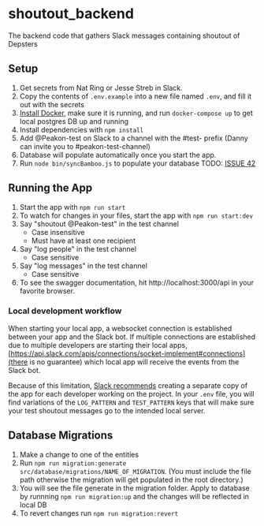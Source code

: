 # shoutout_backend

The backend code that gathers Slack messages containing shoutout of Depsters

## Setup

1. Get secrets from Nat Ring or Jesse Streb in Slack.
1. Copy the contents of `.env.example` into a new file named `.env`, and fill it out with the secrets
1. [Install Docker](https://docs.docker.com/get-docker/), make sure it is running, and run `docker-compose up` to get local postgres DB up and running
1. Install dependencies with `npm install`
1. Add @Peakon-test on Slack to a channel with the #test- prefix (Danny can invite you to #peakon-test-channel)
1. Database will populate automatically once you start the app.
1. Run `node bin/syncBamboo.js` to populate your database TODO: [ISSUE 42](https://github.com/deptagency/shoutout_backend/issues/42)

## Running the App

1. Start the app with `npm run start`
2. To watch for changes in your files, start the app with `npm run start:dev`
3. Say "shoutout @Peakon-test" in the test channel
   - Case insensitive
   - Must have at least one recipient
4. Say "log people" in the test channel
   - Case sensitive
5. Say "log messages" in the test channel
   - Case sensitive
6. To see the swagger documentation, hit http://localhost:3000/api in your favorite browser.

### Local development workflow

When starting your local app, a websocket connection is established between your app and the Slack bot. If multiple connections are established due to multiple developers are starting their local apps, [https://api.slack.com/apis/connections/socket-implement#connections](there is no guarantee) which local app will receive the events from the Slack bot.

Because of this limitation, [Slack recommends](https://github.com/slackapi/bolt-python/issues/548#issuecomment-994110673) creating a separate copy of the app for each developer working on the project. In your `.env` file, you will find variations of the `LOG_PATTERN` and `TEST_PATTERN` keys that will make sure your test shoutout messages go to the intended local server.

## Database Migrations 
1. Make a change to one of the entities 
1. Run `npm run migration:generate src/database/migrations/NAME_OF_MIGRATION`. (You must include the file path otherwise the migration will get populated in the root directory.)
1. You will see the file generate in the migration folder. Apply to database by runnning `npm run migration:up` and the changes will be reflected in local DB 
1. To revert changes run `npm run migration:revert`
